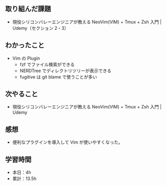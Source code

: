 ## 取り組んだ課題

- 現役シリコンバレーエンジニアが教える NeoVim(VIM) + Tmux + Zsh 入門 | Udemy（セクション 2・3）

## わかったこと

- Vim の Plugin
  - fzf でファイル検索ができる
  - NERDTree でディレクトリツリーが表示できる
  - fugitive は git blame で使うことが多い

## 次やること

- 現役シリコンバレーエンジニアが教える NeoVim(VIM) + Tmux + Zsh 入門 | Udemy

## 感想

- 便利なプラグインを導入して Vim が使いやすくなった。

## 学習時間

- 本日：4h
- 累計：13.5h
